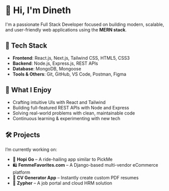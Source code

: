 # 👋 Hi, I'm Dineth

I'm a passionate Full Stack Developer focused on building modern, scalable, and user-friendly web applications using the **MERN stack**.

## 🚀 Tech Stack
- **Frontend**: React.js, Next.js, Tailwind CSS, HTML5, CSS3
- **Backend**: Node.js, Express.js, REST APIs
- **Database**: MongoDB, Mongoose
- **Tools & Others**: Git, GitHub, VS Code, Postman, Figma

## 🧠 What I Enjoy
- Crafting intuitive UIs with React and Tailwind
- Building full-featured REST APIs with Node and Express
- Solving real-world problems with clean, maintainable code
- Continuous learning & experimenting with new tech

## 🛠️ Projects
I’m currently working on:
- 🚖 **Hopi Go** – A ride-hailing app similar to PickMe
- 🛍️ **FemmeFavorites.com** – A Django-based multi-vendor eCommerce platform
- 📄 **CV Generator App** – Instantly create custom PDF resumes
- 💼 **Zypher** – A job portal and cloud HRM solution

